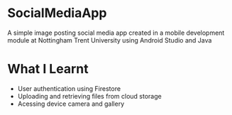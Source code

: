 # SocialMediaApp

A simple image posting social media app created in a mobile development module at Nottingham Trent University using Android Studio and Java

# What I Learnt

* User authentication using Firestore
* Uploading and retrieving files from cloud storage
* Acessing device camera and gallery
